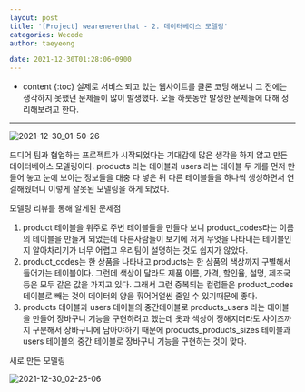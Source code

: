 ```yaml
---
layout: post
title: '[Project] weareneverthat - 2. 데이터베이스 모델링'
categories: Wecode
author: taeyeong

date: 2021-12-30T01:28:06+0900
---
```

* content
{:toc}
실제로 서비스 되고 있는 웹사이트를 클론 코딩 해보니 그 전에는 생각하지 못했던 문제들이 많이 발생했다. 오늘 하룻동안 발생한 문제들에 대해 정리해보려고 한다.


---

![2021-12-30_01-50-26](https://user-images.githubusercontent.com/87692499/147685359-5093c49f-01d0-4f51-88dc-bfe2e73b8dde.png)

드디어 팀과 협업하는 프로젝트가 시작되었다는 기대감에 많은 생각을 하지 않고 만든 데이터베이스 모델링이다. products 라는 테이블과 users 라는 테이블 두 개를 먼저 만들어 놓고 눈에 보이는 정보들을 대충 다 넣은 뒤 다른 테이블들을 하나씩 생성하면서 연결해줬더니 이렇게 잘못된 모델링을 하게 되었다.

모델링 리뷰를 통해 알게된 문제점

1. product 테이블을 위주로 주변 테이블들을 만들다 보니 product_codes라는 이름의 테이블을 만들게 되었는데 다른사람들이 보기에 저게 무엇을 나타내는 테이블인지 알아차리기가 너무 어렵고 우리팀이 설명하는 것도 쉽지가 않았다.
2. product_codes는 한 상품을 나타내고 products는 한 상품의 색상까지 구별해서 들어가는 테이블이다. 그런데 색상이 달라도 제품 이름, 가격, 할인율, 설명, 제조국 등은 모두 같은 값을 가지고 있다. 그래서 그런 중복되는 컬럼들은 product_codes 테이블로 빼는 것이 데이터의 양을 훠어어얼씬 줄일 수 있기때문에 좋다.
3. products 테이블과 users 테이블의 중간테이블로 products_users 라는 테이블을 만들어 장바구니 기능을 구현하려고 했는데 옷과 색상이 정해지더라도 사이즈까지 구분해서 장바구니에 담아야하기 때문에 products_products_sizes 테이블과 users 테이블의 중간 테이블로 장바구니 기능을 구현하는 것이 맞다.

새로 만든 모델링

![2021-12-30_02-25-06](https://user-images.githubusercontent.com/87692499/147687962-893224a0-7cb4-4d13-a903-a288c4a9d4b4.png)
